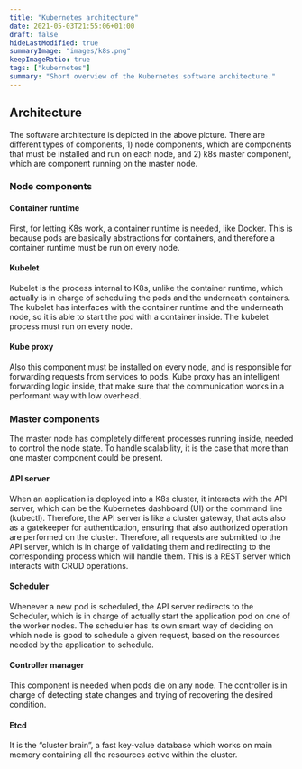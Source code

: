 ```yaml
---
title: "Kubernetes architecture"
date: 2021-05-03T21:55:06+01:00
draft: false
hideLastModified: true
summaryImage: "images/k8s.png"
keepImageRatio: true
tags: ["kubernetes"]
summary: "Short overview of the Kubernetes software architecture."
---
```

## Architecture
The software architecture is depicted in the above picture.
There are different types of components, 1) node components, which are components that must be installed and run on each node, and 2) k8s master component, which are component running on the master node.
### Node components
#### Container runtime
First, for letting K8s work, a container runtime is needed, like Docker. This is because pods are basically abstractions for containers, and therefore a container runtime must be run on every node.
#### Kubelet
Kubelet is the process internal to K8s, unlike the container runtime, which actually is in charge of scheduling the pods and the underneath containers. The kubelet has interfaces with the container runtime and the underneath node, so it is able to start the pod with a container inside. The kubelet process must run on every node.
#### Kube proxy
Also this component must be installed on every node, and is responsible for forwarding requests from services to pods. Kube proxy has an intelligent forwarding logic inside, that make sure that the communication works in a performant way with low overhead.
### Master components
The master node has completely different processes running inside, needed to control the node state. To handle scalability, it is the case that more than one master component could be present.
#### API server
When an application is deployed into a K8s cluster, it interacts with the API server, which can be the Kubernetes dashboard (UI) or the command line (kubectl). Therefore, the API server is like a cluster gateway, that acts also as a gatekeeper for authentication, ensuring that also authorized operation are performed on the cluster. Therefore, all requests are submitted to the API server, which is in charge of validating them and redirecting to the corresponding process which will handle them. This is a REST server which interacts with CRUD operations.
#### Scheduler
Whenever a new pod is scheduled, the API server redirects to the Scheduler, which is in charge of actually start the application pod on one of the worker nodes. The scheduler has its own smart way of deciding on which node is good to schedule a given request, based on the resources needed by the application to schedule.
#### Controller manager
This component is needed when pods die on any node. The controller is in charge of detecting state changes and trying of recovering the desired condition.
#### Etcd
It is the “cluster brain”, a fast key-value database which works on main memory containing all the resources active within the cluster.
